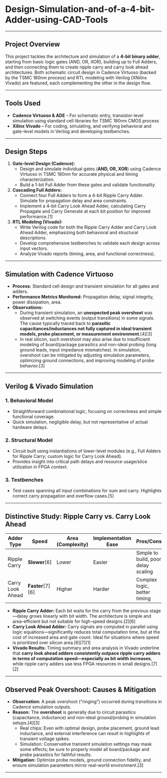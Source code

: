 # Design-Simulation-and-of-a-4-bit-Adder-using-CAD-Tools

***

## Project Overview

This project tackles the architecture and simulation of a **4-bit binary adder**, starting from basic logic gates (AND, OR, XOR), building up to Full Adders, and then connecting them to create ripple carry and carry look ahead architectures. Both schematic circuit design in Cadence Virtuoso (backed by the TSMC 180nm process) and RTL modeling with Verilog (XNilinx Vivado) are featured, each complementing the other in the design flow.

***

## Tools Used

- **Cadence Virtuoso & ADE** – For schematic entry, transistor-level simulation using standard cell libraries for TSMC 180nm CMOS process
- **Xilinx Vivado** – For coding, simulating, and verifying behavioral and gate-level models in Verilog and developing testbenches.

***

## Design Steps

1. **Gate-level Design (Cadence):**
   - Design and simulate individual gates (**AND, OR, XOR**) using Cadence Virtuoso in TSMC 180nm for accurate physical and timing characterization.
   - Build a 1-bit Full Adder from these gates and validate functionality.
2. **Cascading Full Adders:**
   - Connect four Full Adders to form a 4-bit Ripple Carry Adder. Simulate for propagation delay and area constraints.
   - Implement a 4-bit Carry Look Ahead Adder, calculating Carry Propagate and Carry Generate at each bit position for improved performance.[1]
3. **RTL Modeling (Vivado):**
   - Write Verilog code for both the Ripple Carry Adder and Carry Look Ahead Adder, emphasizing both behavioral and structural descriptions.
   - Develop comprehensive testbenches to validate each design across input vectors.
   - Analyze Vivado reports (timing, area, and functional correctness).

***

## Simulation with Cadence Virtuoso

- **Process:** Standard cell design and transient simulation for all gates and adders.
- **Performance Metrics Monitored:** Propagation delay, signal integrity, power dissipation, area.
- **Observations:** 
  - During transient simulation, an **unexpected peak overshoot** was observed at switching events (output transitions) in some signals. The cause typically traced back to **parasitic capacitances/inductances not fully captured in ideal transient models, probe placement, or measurement environment**.[4][3]
  - In real silicon, such overshoot may also arise due to insufficient modeling of board/package parasitics and non-ideal probing (long ground leads, input impedance mismatches). In simulation, overshoot can be mitigated by adjusting simulation parameters, optimizing ground connections, and improving modeling of probe behavior.[3]

***

## Verilog & Vivado Simulation

### 1. Behavioral Model
   - Straightforward combinational logic, focusing on correctness and simple functional coverage.
   - Quick simulation, negligible delay, but not representative of actual hardware delays.

### 2. Structural Model
   - Circuit built using instantiations of lower-level modules (e.g., Full Adders for Ripple Carry; custom logic for Carry Look Ahead).
   - Provides insight into critical path delays and resource usage/slice utilization in FPGA context.

### 3. Testbenches
   - Test cases spanning all input combinations for sum and carry. Highlights correct carry propagation and overflow cases.[5]

***

## Distinctive Study: Ripple Carry vs. Carry Look Ahead

| Adder Type            | Speed        | Area (Complexity) | Implementation Ease | Pros/Cons                           |
|-----------------------|-------------|-------------------|--------------------|-------------------------------------|
| Ripple Carry          | **Slower**[6] | Lower              | Easier             | Simple to build, poor delay scaling |
| Carry Look Ahead      | **Faster**[7][6] | Higher              | Harder             | Complex logic, better timing        |

- **Ripple Carry Adder:** Each bit waits for the carry from the previous stage—delay grows linearly with bit width. The architecture is simple and area-efficient but not suitable for high-speed designs.[2][6]
- **Carry Look Ahead Adder:** Carry signals are computed in parallel using logic equations—significantly reduces total computation time, but at the cost of increased area and gate count. Ideal for situations where speed is prioritized over silicon area.[6][7][1]
- **Vivado Results:** Timing summary and area analysis in Vivado underline that **carry look ahead adders consistently outpace ripple carry adders in terms of computation speed—especially as bit width increases**, while ripple carry adders use less FPGA resources in small designs.[7][2]

***

## Observed Peak Overshoot: Causes & Mitigation

- **Observation:** A peak overshoot (“ringing”) occurred during transitions in Cadence simulation outputs.
- **Reason:** The **overshoot** is generally due to circuit parasitics (capacitance, inductance) and non-ideal ground/probing in simulation setups.[4][3]
  - Real chips: Even with optimal design, probe placement, ground lead inductance, and external interference can result in highlights of transient voltage spikes.
  - Simulation: Conservative transient simulation settings may mask some effects; be sure to properly model all board/package and probe parasitics for faithful results.
- **Mitigation:** Optimize probe models, ground connection fidelity, and ensure simulation parameters mirror real-world environment.[3]

***


